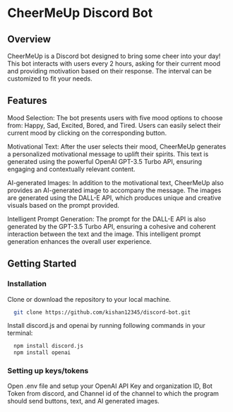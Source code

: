 # CheerMeUp Discord Bot

## Overview

CheerMeUp is a Discord bot designed to bring some cheer into your day! This bot interacts with users every 2 hours, asking for their current mood and providing motivation based on their response. The interval can be customized to fit your needs.

## Features

Mood Selection: The bot presents users with five mood options to choose from: Happy, Sad, Excited, Bored, and Tired. Users can easily select their current mood by clicking on the corresponding button.

Motivational Text: After the user selects their mood, CheerMeUp generates a personalized motivational message to uplift their spirits. This text is generated using the powerful OpenAI GPT-3.5 Turbo API, ensuring engaging and contextually relevant content.

AI-generated Images: In addition to the motivational text, CheerMeUp also provides an AI-generated image to accompany the message. The images are generated using the DALL-E API, which produces unique and creative visuals based on the prompt provided.

Intelligent Prompt Generation: The prompt for the DALL-E API is also generated by the GPT-3.5 Turbo API, ensuring a cohesive and coherent interaction between the text and the image. This intelligent prompt generation enhances the overall user experience.

## Getting Started

### Installation

Clone or download the repository to your local machine.

```bash
  git clone https://github.com/kishan12345/discord-bot.git
```

Install discord.js and openai by running following commands in your terminal:

```bash
  npm install discord.js
  npm install openai
```

### Setting up keys/tokens

Open .env file and setup your OpenAI API Key and organization ID, Bot Token from discord, and Channel id of the channel to which the program should send buttons, text, and AI generated images.
